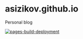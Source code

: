 # asizikov.github.io
Personal blog

[![pages-build-deployment](https://github.com/asizikov/asizikov.github.io/actions/workflows/pages/pages-build-deployment/badge.svg)](https://github.com/asizikov/asizikov.github.io/actions/workflows/pages/pages-build-deployment)
